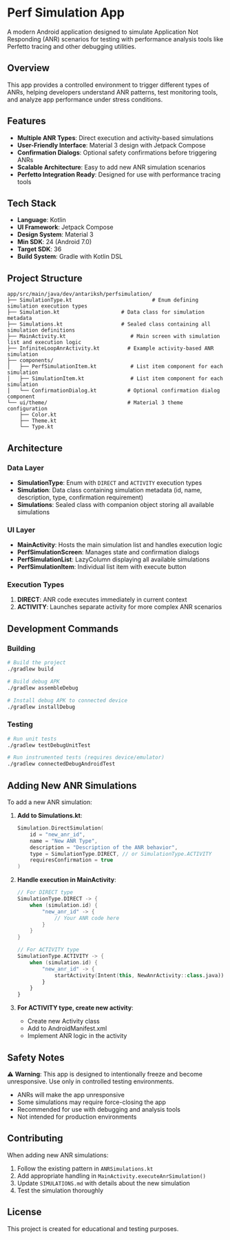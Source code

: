 # Perf Simulation App

A modern Android application designed to simulate Application Not Responding (ANR) scenarios for
testing with performance analysis tools like Perfetto tracing and other debugging utilities.

## Overview

This app provides a controlled environment to trigger different types of ANRs, helping developers
understand ANR patterns, test monitoring tools, and analyze app performance under stress conditions.

## Features

- **Multiple ANR Types**: Direct execution and activity-based simulations
- **User-Friendly Interface**: Material 3 design with Jetpack Compose
- **Confirmation Dialogs**: Optional safety confirmations before triggering ANRs
- **Scalable Architecture**: Easy to add new ANR simulation scenarios
- **Perfetto Integration Ready**: Designed for use with performance tracing tools

## Tech Stack

- **Language**: Kotlin
- **UI Framework**: Jetpack Compose
- **Design System**: Material 3
- **Min SDK**: 24 (Android 7.0)
- **Target SDK**: 36
- **Build System**: Gradle with Kotlin DSL

## Project Structure

```
app/src/main/java/dev/antariksh/perfsimulation/
├── SimulationType.kt                          # Enum defining simulation execution types
├── Simulation.kt                    # Data class for simulation metadata
├── Simulations.kt                   # Sealed class containing all simulation definitions
├── MainActivity.kt                     # Main screen with simulation list and execution logic
├── InfiniteLoopAnrActivity.kt         # Example activity-based ANR simulation
├── components/
│   ├── PerfSimulationItem.kt           # List item component for each simulation
│   ├── SimulationItem.kt               # List item component for each simulation
│   └── ConfirmationDialog.kt          # Optional confirmation dialog component
└── ui/theme/                          # Material 3 theme configuration
    ├── Color.kt
    ├── Theme.kt
    └── Type.kt
```

## Architecture

### Data Layer

- **SimulationType**: Enum with `DIRECT` and `ACTIVITY` execution types
- **Simulation**: Data class containing simulation metadata (id, name, description, type,
  confirmation requirement)
- **Simulations**: Sealed class with companion object storing all available simulations

### UI Layer

- **MainActivity**: Hosts the main simulation list and handles execution logic
- **PerfSimulationScreen**: Manages state and confirmation dialogs
- **PerfSimulationList**: LazyColumn displaying all available simulations
- **PerfSimulationItem**: Individual list item with execute button

### Execution Types

1. **DIRECT**: ANR code executes immediately in current context
2. **ACTIVITY**: Launches separate activity for more complex ANR scenarios

## Development Commands

### Building

```bash
# Build the project
./gradlew build

# Build debug APK
./gradlew assembleDebug

# Install debug APK to connected device
./gradlew installDebug
```

### Testing

```bash
# Run unit tests
./gradlew testDebugUnitTest

# Run instrumented tests (requires device/emulator)
./gradlew connectedDebugAndroidTest
```

## Adding New ANR Simulations

To add a new ANR simulation:

1. **Add to Simulations.kt**:
   ```kotlin
   Simulation.DirectSimulation(
       id = "new_anr_id",
       name = "New ANR Type",
       description = "Description of the ANR behavior",
       type = SimulationType.DIRECT, // or SimulationType.ACTIVITY
       requiresConfirmation = true
   )
   ```

2. **Handle execution in MainActivity**:
   ```kotlin
   // For DIRECT type
   SimulationType.DIRECT -> {
       when (simulation.id) {
           "new_anr_id" -> {
               // Your ANR code here
           }
       }
   }

   // For ACTIVITY type
   SimulationType.ACTIVITY -> {
       when (simulation.id) {
           "new_anr_id" -> {
               startActivity(Intent(this, NewAnrActivity::class.java))
           }
       }
   }
   ```

3. **For ACTIVITY type, create new activity**:
    - Create new Activity class
    - Add to AndroidManifest.xml
    - Implement ANR logic in the activity

## Safety Notes

⚠️ **Warning**: This app is designed to intentionally freeze and become unresponsive. Use only in
controlled testing environments.

- ANRs will make the app unresponsive
- Some simulations may require force-closing the app
- Recommended for use with debugging and analysis tools
- Not intended for production environments

## Contributing

When adding new ANR simulations:

1. Follow the existing pattern in `ANRSimulations.kt`
2. Add appropriate handling in `MainActivity.executeAnrSimulation()`
3. Update `SIMULATIONS.md` with details about the new simulation
4. Test the simulation thoroughly

## License

This project is created for educational and testing purposes.